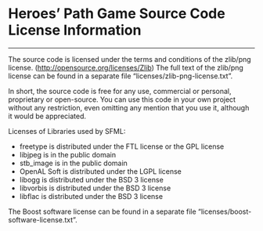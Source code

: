 # Heroes’ Path Game Source Code License Information
------

The source code is licensed under the terms and conditions of the zlib/png license.  (http://opensource.org/licenses/Zlib)  The full text of the zlib/png license can be found in a separate file “licenses/zlib-png-license.txt”.

In short, the source code is free for any use, commercial or personal, proprietary or open-source.  You can use this code in your own project without any restriction, even omitting any mention that you use it, although it would be appreciated.

Licenses of Libraries used by SFML:
 * freetype is distributed under the FTL license or the GPL license
 * libjpeg is in the public domain
 * stb_image is in the public domain
 * OpenAL Soft is distributed under the LGPL license
 * libogg is distributed under the BSD 3 license
 * libvorbis is distributed under the BSD 3 license
 * libflac is distributed under the BSD 3 license

The Boost software license can be found in a separate file “licenses/boost-software-license.txt”.
